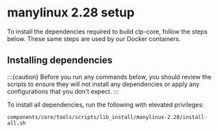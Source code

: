 # manylinux 2.28 setup

To install the dependencies required to build clp-core, follow the steps below. These same steps are
used by our Docker containers.

## Installing dependencies

:::{caution}
Before you run any commands below, you should review the scripts to ensure they will not install
any dependencies or apply any configurations that you don't expect.
:::

To install all dependencies, run the following with elevated privileges:

```shell
components/core/tools/scripts/lib_install/manylinux-2.28/install-all.sh
```
